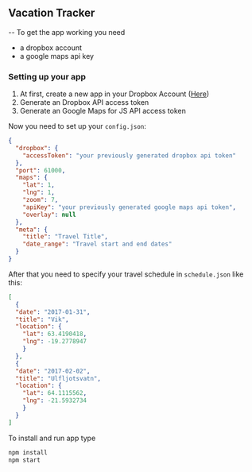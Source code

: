 ## Vacation Tracker
--
To get the app working you need
- a dropbox account
- a google maps api key

### Setting up your app
1. At first, create a new app in your Dropbox Account ([Here](https://www.dropbox.com/developers/apps/create))
1. Generate an Dropbox API access token
1. Generate an Google Maps for JS API access token

Now you need to set up your `config.json`:

```json
{
  "dropbox": {
    "accessToken": "your previously generated dropbox api token"
  },
  "port": 61000,
  "maps": {
    "lat": 1,
    "lng": 1,
    "zoom": 7,
    "apiKey": "your previously generated google maps api token",
    "overlay": null
  },
  "meta": {
    "title": "Travel Title",
    "date_range": "Travel start and end dates"
  }
}
```

After that you need to specify your travel schedule in `schedule.json` like this:


```json
[
  {
  "date": "2017-01-31",
  "title": "Vik",
  "location": {
    "lat": 63.4190418,
    "lng": -19.2778947
    }
  },
  {
  "date": "2017-02-02",
  "title": "Ulfljotsvatn",
  "location": {
    "lat": 64.1115562,
    "lng": -21.5932734
    }
  }
]
```

To install and run app type
```bash
npm install
npm start
```


